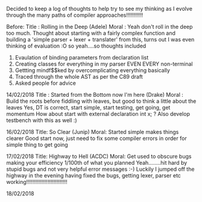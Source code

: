 Decided to keep a log of thoughts to help try to see my thinking as I evolve through the many paths of compiler approaches!!!!!!!!!!!

Before:
Title : Rolling in the Deep (Adele)
Moral : Yeah don't roll in the deep too much.
Thought about starting with a fairly complex function and building a 'simple parser + lexer + translater' from this, turns out I was even thinking of evaluation :O so yeah....so thoughts included
1. Evaulation of binding parameters from declaration list
2. Creating classes for everything in my parser EVEN EVERY non-terminal
3. Gettting mindf$$ked by overcomplicating everything basically
4. Traced through the whole AST as per the C89 draft
5. Asked people for advice

14/02/2018
Title : Started from the Bottom now I'm here (Drake)
Moral : Build the roots before fiddling with leaves, but good to think a little about the leaves
Yes, DT is correct, start simple, start testing, get going, get momentum
How about start with external declaration int x; ?
Also develop testbench with this as well :)


16/02/2018
Title: So Clear (Junip)
Moral: Started simple makes things clearer
Good start now, just need to fix some compiler errors in order for simple thing to get going

17/02/2018
Title: Highway to Hell (ACDC)
Moral: Get used to obscure bugs making your efficiency 1/100th of what you planned
Yeah........hit hard by stupid bugs and not very helpful error messages :-)
Luckily I jumped off the highway in the evening having fixed the bugs, getting lexer, parser etc working!!!!!!!!!!!!!!!!!!!!!!!!!!!

18/02/2018
